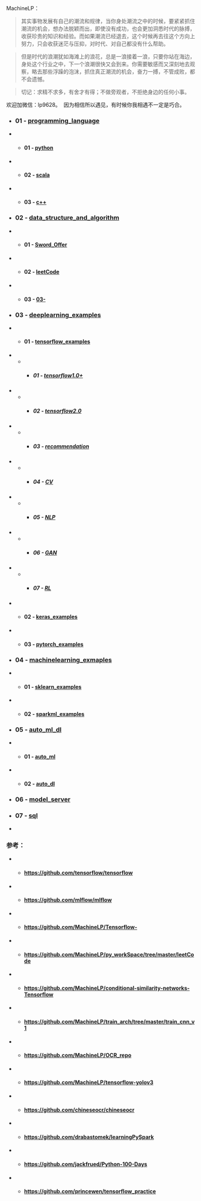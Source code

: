 MachineLP：

> 其实事物发展有自己的潮流和规律，当你身处潮流之中的时候，要紧紧抓住潮流的机会，想办法脱颖而出，即使没有成功，也会更加洞悉时代的脉搏，收获珍贵的知识和经验。而如果潮流已经退去，这个时候再去往这个方向上努力，只会收获迷茫与压抑，对时代、对自己都没有什么帮助。

> 但是时代的浪潮犹如海滩上的浪花，总是一浪接着一浪，只要你站在海边，身处这个行业之中，下一个浪潮很快又会到来。你需要敏感而又深刻地去观察，略去那些浮躁的泡沫，抓住真正潮流的机会，奋力一搏，不管成败，都不会遗憾。

> 切记：求精不求多，有舍才有得；不做旁观者，不拒绝身边的任何小事。


欢迎加微信：lp9628。  因为相信所以遇见，有时候你我相遇不一定是巧合。



- ### 01 - [programming_language](./01-programming_language/) 
- -  #### 01 - [python](./01-programming_language/01-python/) 
- -  #### 02 - [scala](./01-programming_language/02-scala/) 
- -  #### 03 - [c++](./01-programming_language/03-c++/) 

- ### 02 - [data_structure_and_algorithm](./02-data_structure_and_algorithm/) 
- - #### 01 - [Sword_Offer](./02-data_structure_and_algorithm/01-Sword_Offer/) 
- - #### 02 - [leetCode](./02-data_structure_and_algorithm/02-leetCode/) 
- - #### 03 - [03-](./02-data_structure_and_algorithm/03-/) 

- ### 03 - [deeplearning_examples](./03-deeplearning_examples/) 
- - #### 01 - [tensorflow_examples](./03-deeplearning_examples/01-tensorflow_examples/) 
- - - ##### 01 - [tensorflow1.0+](./03-deeplearning_examples/01-tensorflow_examples/01-tensorflow1.0+/) 
- - - ##### 02 - [tensorflow2.0](./03-deeplearning_examples/01-tensorflow_examples/02-tensorflow2.0/) 
- - - ##### 03 - [recommendation](./03-deeplearning_examples/01-tensorflow_examples/03-recommendation/) 
- - - ##### 04 - [CV](./03-deeplearning_examples/01-tensorflow_examples/04-CV/) 
- - - ##### 05 - [NLP](./03-deeplearning_examples/01-tensorflow_examples/05-NLP/) 
- - - ##### 06 - [GAN](./03-deeplearning_examples/01-tensorflow_examples/06-GAN/) 
- - - ##### 07 - [RL](./03-deeplearning_examples/01-tensorflow_examples/07-RL/) 
- - #### 02 - [keras_examples](./03-deeplearning_examples/02-keras_examples/) 
- - #### 03 - [pytorch_examples](./03-deeplearning_examples/03-pytorch_examples/) 

- ### 04 - [machinelearning_exmaples](./04-machinelearning_exmaples/) 
- - #### 01 - [sklearn_examples](./04-machinelearning_exmaples/01-sklearn_examples/) 
- - #### 02 - [sparkml_examples](./04-machinelearning_exmaples/02-sparkml_examples/) 

- ### 05 - [auto_ml_dl](./05-auto_ml_dl/) 
- - #### 01 - [auto_ml](./05-auto_ml_dl/01-auto_ml/) 
- - #### 02 - [auto_dl](./05-auto_ml_dl/02-auto_dl/) 

- ### 06 - [model_server](./06-model_server/) 

- ### 07 - [sql](./07-sql/) 


- 

### 参考：
- - ####  https://github.com/tensorflow/tensorflow

- - ####  https://github.com/mlflow/mlflow

- - ####  https://github.com/MachineLP/Tensorflow-

- - ####  https://github.com/MachineLP/py_workSpace/tree/master/leetCode

- - ####  https://github.com/MachineLP/conditional-similarity-networks-Tensorflow

- - ####  https://github.com/MachineLP/train_arch/tree/master/train_cnn_v1

- - ####  https://github.com/MachineLP/OCR_repo

- - #### https://github.com/MachineLP/tensorflow-yolov3

- - ####  https://github.com/chineseocr/chineseocr

- - ####  https://github.com/drabastomek/learningPySpark

- - ####  https://github.com/jackfrued/Python-100-Days

- - ####  https://github.com/princewen/tensorflow_practice
